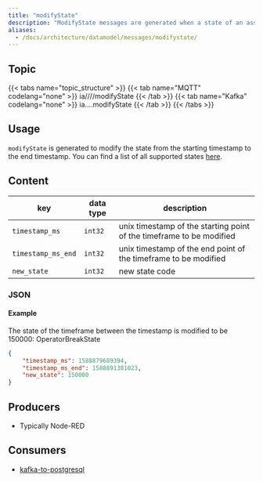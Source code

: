 ```yaml
---
title: "modifyState"
description: "ModifyState messages are generated when a state of an asset during a certain timeframe needs to be modified."
aliases:
  - /docs/architecture/datamodel/messages/modifystate/
---
```


## Topic

{{< tabs name="topic_structure" >}}
{{< tab name="MQTT" codelang="none" >}}
ia/<customerID>/<location>/<AssetID>/modifyState
{{< /tab >}}
{{< tab name="Kafka" codelang="none" >}}
ia.<customerID>.<location>.<AssetID>.modifyState
{{< /tab >}}
{{< /tabs >}}

## Usage

`modifyState` is generated to modify the state from the starting timestamp to the end timestamp. You can find a list of all supported states [here](/docs/architecture/datamodel/states).

## Content

| key                | data type | description                                                          |
|--------------------|-----------|----------------------------------------------------------------------|
| `timestamp_ms`     | `int32`   | unix timestamp of the starting point of the timeframe to be modified |
| `timestamp_ms_end` | `int32`   | unix timestamp of the end point of the timeframe to be modified      |
| `new_state`        | `int32`   | new state code                                                       |
<!--- timestamp modify ---->

### JSON

#### Example

The state of the timeframe between the timestamp is modified to be 150000: OperatorBreakState

```json
{
    "timestamp_ms": 1588879689394,
    "timestamp_ms_end": 1588891381023,
    "new_state": 150000
}
```


<!---
#### Schema

```json
{
    "$schema": "http://json-schema.org/draft/2019-09/schema",
    "$id": "https://learn.umh.app/content/docs/architecture/datamodel/messages/scrapCount.json",
    "type": "object",
    "default": {},
    "title": "Root Schema",
    "required": [
        "product_id",
        "time_per_unit_in_seconds"
    ],
    "properties": {
        "product_id": {
          "type": "string",
          "default": "",
          "title": "The product id to be produced"
        },
        "time_per_unit_in_seconds": {
          "type": "number",
          "default": 0.0,
          "minimum": 0,
          "title": "The time it takes to produce one unit of the product"
        }
    },
    "examples": [
        {
            "product_id": "Beierlinger 30x15",
            "time_per_unit_in_seconds": "0.2"
        },
        {
            "product_id": "Test product",
            "time_per_unit_in_seconds": "10"
        }
    ]
}
```
-->

## Producers

- Typically Node-RED

## Consumers

- [kafka-to-postgresql](/docs/architecture/microservices/core/kafka-to-postgresql)
